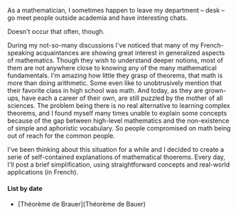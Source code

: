 As a mathematician, I sometimes happen to leave my department &ndash; desk &ndash; go meet people outside academia and have interesting chats.

Doesn't occur that often, though.

During my not-so-many discussions I've noticed that many of my French-speaking acquaintances are showing great interest in generalized aspects of mathematics. Though they wish to understand deeper notions, most of them are not anywhere close to knowing any of the many mathematical fundamentals. I'm amazing how little they grasp of theorems, that math is more than doing arithmetic. Some even like to unobtrusively mention that their favorite class in high school was math. And today, as they are grown-ups, have each a career of their own, are still puzzled by the mother of all sciences. The problem being there is no real alternative to learning complex theorems, and I found myself many times unable to explain some concepts because of the gap between high-level mathematics and the non-existence of simple and aphoristic vocabulary. So people compromised on math being out of reach for the common people.

I've been thinking about this situation for a while and I decided to create a serie of self-contained explanations of mathematical thoerems. Every day, I'll post a brief simplification, using straightforward concepts and real-world applications (in French).

#### List by date

* [Théorème de Brauer](Théorème de Bauer)